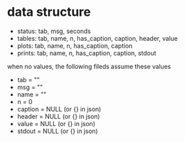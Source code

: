 # data structure
* status: tab, msg, seconds 
* tables: tab, name, n, has_caption, caption, header, value
* plots: tab, name, n, has_caption, caption
* prints: tab, name, n, has_caption, caption, stdout


when no values, the following fileds assume these values

* tab = ""
* msg = ""
* name = ""
* n = 0
* caption = NULL (or {} in json)
* header = NULL (or {} in json)
* value = NULL (or {} in json)
* stdout = NULL (or {} in json)